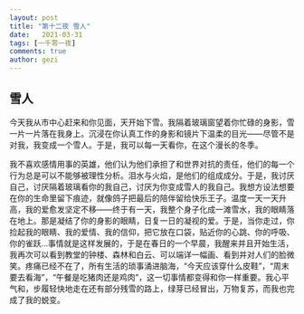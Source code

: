 ```yaml
---
layout: post
title: "第十二夜 雪人"
date:   2021-03-31
tags: [一千零一夜]
comments: true
author: gezi
---
```


<!-- more -->

## 雪人

今天我从市中心赶来和你见面，天开始下雪。我隔着玻璃窗望着你忙碌的身影，雪一片一片落在我身上。沉浸在你认真工作的身影和镜片下温柔的目光——尽管不是对我，我变成一个雪人。于是，我可以每一天看你，在这个漫长的冬季。

我不喜欢感情用事的英雄，他们认为他们承担了和世界对抗的责任，他们的每一个行为总是可以不能够被理性分析。泪水与火焰，是他们的组成成分。于是，我讨厌自己，讨厌隔着玻璃看你的我自己，讨厌为你变成雪人的我自己。我想方设法想要在你的生命里留下痕迹，就像鸽子把最后的陪伴留给快乐王子。温度一天一天升高，我的爱愈发坚定不移——终于有一天，我整个身子化成一滩雪水，我的眼睛落在地上。那是凝结了你的身影的眼睛，日复一日的凝视的爱。于是，当你走过，你捡起我的眼睛、我的爱情、我的信仰，把它放在口袋，贴近你的心跳、你的呼吸、你的雀跃...事情就是这样发展的，于是在春日的一个早晨，我醒来并且开始生活，我再次可以看到教堂的钟楼、森林和白云、可以端详一幅画、看到并对人们的脸微笑。疼痛已经不在了，所有生活的琐事涌进脑海，“今天应该穿什么皮鞋”，“周末要去看海”，“午餐是吃猪肉还是鸡肉”，这一切事情都变得和你一样重要。我心平气和，步履轻快地走在还有部分残雪的路上，绿芽已经冒出，万物复苏，而我也完成了我的蜕变。
